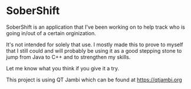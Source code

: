 # SoberShift

SoberShift is an application that I've been working on to help track who is going in/out of a certain orginization.

It's not intended for solely that use. I mostly made this to prove to myself that I still could and will probably be using it as a good stepping stone to jump from Java to C++ and to strengthen my skills.

Let me know what you think if you give it a try.

This project is using QT Jambi which can be found at https://qtjambi.org
